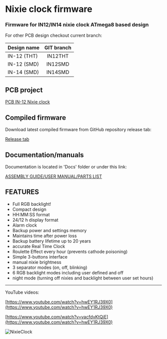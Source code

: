 # Nixie clock firmware
### Firmware for IN12/IN14 nixie clock ATmega8 based design

For other PCB design checkout current branch:

| Design name   | GIT branch    |
| ------------- |:-------------:|
| IN-12 (THT)   | IN12THT       |
| IN-12 (SMD)   | IN12SMD       |
| IN-14 (SMD)   | IN14SMD       |

PCB project
------

[PCB IN-12 Nixie clock](https://workspace.circuitmaker.com/Projects/Details/Jakub-Dorda/IN-12-Nixie-clock)

Compiled firmware
------

Download latest compiled firmware from GitHub repository release tab:

[Release tab](https://github.com/jakdor/NixieClock/releases)

Documentation/manuals
------

Documentation is located in 'Docs' folder or under this link:

[ASSEMBLY GUIDE/USER MANUAL/PARTS LIST](https://goo.gl/EqvBFE)

FEATURES
------
* Full RGB backlight!
* Compact design
* HH:MM:SS format
* 24/12 h display format
* Alarm clock
* Backup power and settings memory
* Maintains time after power loss
* Backup battery lifetime up to 20 years
* accurate Real Time Clock
* Roulette Effect every hour (prevents cathode poisoning)
* Simple 3-buttons interface
* manual nixie brightness
* 3 separator modes (on, off, blinking)
* 6 RGB backlight modes including user defined and off
* night mode (turning off nixies and backlight between user set hours)

------

YouTube videos:

[https://www.youtube.com/watch?v=hwEY1RJ39X0](https://www.youtube.com/watch?v=hwEY1RJ39X0)

[https://www.youtube.com/watch?v=vacfdvKtQjE](https://www.youtube.com/watch?v=hwEY1RJ39X0)

![NixieClock](https://i.imgur.com/jiBY5re.jpg)
